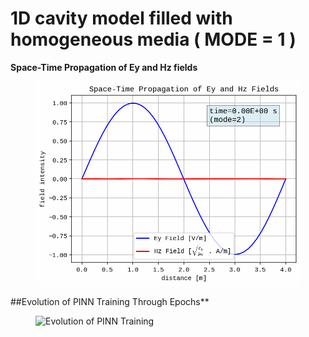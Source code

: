 # 1D cavity model filled with homogeneous media ( MODE = 1 )


**Space-Time Propagation of Ey and Hz fields**
<figure>
  <img src="space_time_propagation_eh.gif" width="500" alt="Space-Time Propagation">
</figure>

##Evolution of PINN Training Through Epochs**
<figure>
  <img src="1d_maxwell_pinn_animation_stacked.gif" width="500" alt="Evolution of PINN Training">
</figure>

